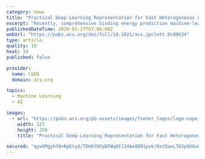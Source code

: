 ```yaml
---
category: news
title: "Practical Deep-Learning Representation for Fast Heterogeneous Catalyst Screening"
excerpt: "Recently, comprehensive binding energy prediction machine-learning models have been demonstrated and promise to accelerate the catalyst screening. Here, we present a simple and versatile representation, applicable to any deep-learning models, to further accelerate such process. Our approach involves labeling the binding site atoms of the ..."
publishedDateTime: 2020-03-27T07:06:00Z
webUrl: "https://pubs.acs.org/doi/full/10.1021/acs.jpclett.0c00634"
type: article
quality: 19
heat: 19
published: false

provider:
  name: C&EN
  domain: acs.org

topics:
  - Machine Learning
  - AI

images:
  - url: "https://pubs.acs.org/pb-assets/images/footer_logos/logo-cope-1525375622977.png"
    width: 323
    height: 208
    title: "Practical Deep-Learning Representation for Fast Heterogeneous Catalyst Screening"

secured: "qywXMgyhf0+RpEty8/TDHbYOFpBFWq0IlZ4Ae8D91pvk/0xtDanLTk5p9XOuQtyB0f0eo1tv6m49JXukDrjlxeYkcsKiFVIJqT2dN5IpsI9v62ZYX7HlmHd5WysftVvxP5UW+Q+nlLc9SG8t2TwCSqBWnoetAcRdB+Bg6Z/aPSKbNVf/TQe+sQx5Ekk0+Sncsk9PLu3ykwpgnsFe5gvkj1yz/KgqYTNprZJwgk5E409D/XzyD8LsGezxeskSgcbHAlrSVlYcRouqIqUh7ceRgsW+XsynDFb719fALZ0VdZ6KOHm2JpiaJSQqIU0B62Ze;qJrbAZqslJx1uSWpv5gPxg=="
---
```


